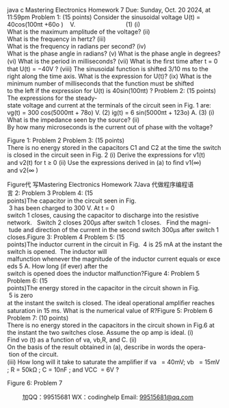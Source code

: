 java c
Mastering Electronics
Homework 7
Due: Sunday, Oct. 20 2024, at 11:59pm
Problem 1: (15 points)
Consider the sinusoidal voltage
U(t) = 40cos(100πt +60o )    V.                              (1)
(i) What is the maximum amplitude of the voltage?
(ii) What is the frequency in hertz?
(iii) What is the frequency in radians per second?
(iv) What is the phase angle in radians?
(v) What is the phase angle in degrees?
(vi) What is the period in milliseconds?
(vii) What is the ﬁrst time after t = 0 that U(t) = −40V ?
(viii) The sinusoidal function is shifted 3/10 ms to the right along the time axis. What is the expression for U(t)?
(ix) What is the minimum number of milliseconds that the function must be shifted to the left if the expression for U(t) is 40sin(100πt) ?
Problem 2: (15 points)
The expressions for the steady-state voltage and current at the terminals of the circuit seen in Fig. 1 are:
vg(t) = 300 cos(5000πt + 78o) V. (2)
ig(t) = 6 sin(5000πt + 123o) A. (3)
(i) What is the impedance seen by the source?
(ii) By how many microseconds is the current out of phase with the voltage?

Figure 1: Problem 2
Problem 3: (15 points)
There is no energy stored in the capacitors C1 and C2 at the time the switch is closed in the circuit seen in Fig. 2
(i) Derive the expressions for v1(t) and v2(t) for t ≥ 0
(ii) Use the expressions derived in (a) to ﬁnd v1(∞) and v2(∞ )

Figure代 写Mastering Electronics Homework 7Java
代做程序编程语言 2: Problem 3
Problem 4: (15 points)The capacitor in the circuit seen in Fig.  3 has been charged to 300 V. At t = 0 switch 1 closes, causing the capacitor to discharge into the resistive network.   Switch 2 closes 200μs after switch 1 closes.   Find the magni- tude and direction of the current in the second switch 300μs after switch 1 closes.Figure 3: Problem 4
Problem 5: (15 points)The inductor current in the circuit in Fig.  4 is 25 mA at the instant the switch is opened.  The inductor will malfunction whenever the magnitude of the inductor current equals or exceeds 5 A. How long (if ever) after the switch is opened does the inductor malfunction?Figure 4: Problem 5
Problem 6: (15 points)The energy stored in the capacitor in the circuit shown in Fig.  5 is zero at the instant the switch is closed. The ideal operational ampliﬁer reaches saturation in 15 ms. What is the numerical value of R?Figure 5: Problem 6
Problem 7: (10 points)
There is no energy stored in the capacitors in the circuit shown in Fig.6 at the instant the two switches close. Assume the op amp is ideal.
(i) Find vo (t) as a function of va, vb,R, and C.
(ii) On the basis of the result obtained in (a), describe in words the opera- tion of the circuit.
(iii) How long will it take to saturate the ampliﬁer if va   = 40mV; vb   = 15mV ; R = 50kΩ ; C = 10nF ; and VCC  = 6V ?

Figure 6: Problem 7





         
加QQ：99515681  WX：codinghelp  Email: 99515681@qq.com
